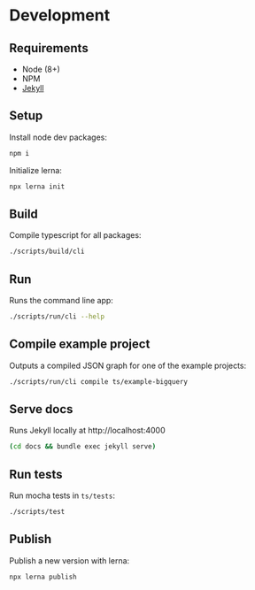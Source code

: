 # Development

## Requirements

- Node (8+)
- NPM
- [Jekyll](https://jekyllrb.com/docs/installation/)

## Setup

Install node dev packages:

```bash
npm i
```

Initialize lerna:

```bash
npx lerna init
```

## Build

Compile typescript for all packages:

```bash
./scripts/build/cli
```

## Run

Runs the command line app:

```bash
./scripts/run/cli --help
```

## Compile example project

Outputs a compiled JSON graph for one of the example projects:

```bash
./scripts/run/cli compile ts/example-bigquery
```

## Serve docs

Runs Jekyll locally at http://localhost:4000

```bash
(cd docs && bundle exec jekyll serve)
```

## Run tests

Run mocha tests in `ts/tests`:

```bash
./scripts/test
```

## Publish

Publish a new version with lerna:

```bash
npx lerna publish
```
